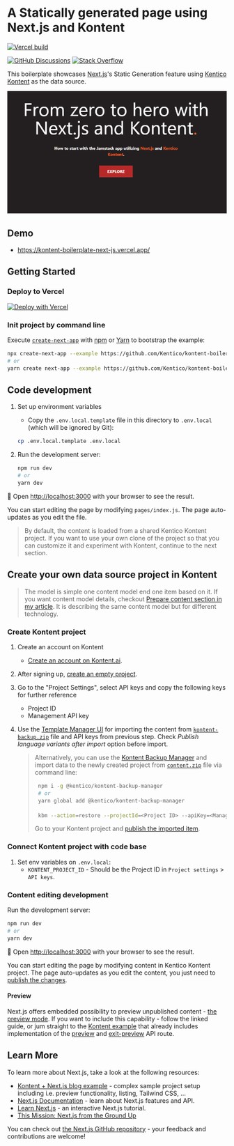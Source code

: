 # A Statically generated page using Next.js and Kontent

[![Vercel build](https://img.shields.io/badge/Vercel-Build-green.svg?style=popout&logo=vercel)](https://vercel.com/kontent-devrel/kontent-boilerplate-next-js)

[![GitHub Discussions](https://img.shields.io/badge/GitHub-Discussions-FE7A16.svg?style=popout&logo=github)](https://github.com/Kentico/Home/discussions)
[![Stack Overflow](https://img.shields.io/badge/Stack%20Overflow-ASK%20NOW-FE7A16.svg?logo=stackoverflow&logoColor=white)](https://stackoverflow.com/tags/kentico-kontent)

This boilerplate showcases [Next.js](https://nextjs.org)'s Static Generation feature using [Kentico Kontent](https://kontent.ai) as the data source.

[![Screenshot](./screenshot.png)](https://kontent-boilerplate-next-js.vercel.app/)

## Demo

* <https://kontent-boilerplate-next-js.vercel.app/>

## Getting Started

### Deploy to Vercel

[![Deploy with Vercel](https://vercel.com/button)](https://vercel.com/new/git/external?repository-url=https://github.com/Kentico/kontent-boilerplate-next-js&project-name=kontent-boilerplate-next-js&repository-name=kontent-boilerplate-next-js&env=KONTENT_PROJECT_ID&envDescription=Required%20to%20connect%20the%20app%20with%20Kontent&envLink=https://github.com/Kentico/kontent-boilerplate-next-js%23step-3-set-up-environment-variables)

### Init project by command line

Execute [`create-next-app`](https://github.com/vercel/next.js/tree/canary/packages/create-next-app) with [npm](https://docs.npmjs.com/cli/init) or [Yarn](https://yarnpkg.com/lang/en/docs/cli/create/) to bootstrap the example:

```bash
npx create-next-app --example https://github.com/Kentico/kontent-boilerplate-next-js kontent-boilerplate-next-js
# or
yarn create next-app --example https://github.com/Kentico/kontent-boilerplate-next-js kontent-boilerplate-next-js
```

## Code development

1. Set up environment variables
    * Copy the `.env.local.template` file in this directory to `.env.local` (which will be ignored by Git):

    ```sh
    cp .env.local.template .env.local
    ```

1. Run the development server:

    ```bash
    npm run dev
    # or
    yarn dev
    ```

🎉 Open [http://localhost:3000](http://localhost:3000) with your browser to see the result.

You can start editing the page by modifying `pages/index.js`. The page auto-updates as you edit the file.

> By default, the content is loaded from a shared Kentico Kontent project. If you want to use your own clone of the project so that you can customize it and experiment with Kontent, continue to the next section.

## Create your own data source project in Kontent

> The model is simple one content model end one item based on it. If you want content model details, checkout [Prepare content section in my article](https://dev.to/kentico-kontent/jamstack-on-net-from-zero-to-hero-with-statiq-and-kontent-p4m#prepare-content). It is describing the same content model but for different technology.

### Create Kontent project

1. Create an account on Kontent
    * [Create an account on Kontent.ai](https://app.kontent.ai/sign-up?utm_source=nextjs_boilerplate_example&utm_medium=devrel).
1. After signing up, [create an empty project](https://docs.kontent.ai/tutorials/set-up-kontent/projects/manage-projects#a-creating-projects).
1. Go to the "Project Settings", select API keys and copy the following keys for further reference
    * Project ID
    * Management API key
1. Use the [Template Manager UI](https://kentico.github.io/kontent-template-manager/import) for importing the content from [`kontent-backup.zip`](./kontent-backup.zip) file and API keys from previous step. Check *Publish language variants after import* option before import.

    > Alternatively, you can use the [Kontent Backup Manager](https://github.com/Kentico/kontent-backup-manager-js) and import data to the newly created project from [`content.zip`](./content.zip) file via command line:
    >
    >   ```sh
    >    npm i -g @kentico/kontent-backup-manager
    >    # or
    >    yarn global add @kentico/kontent-backup-manager
    >
    >    kbm --action=restore --projectId=<Project ID> --apiKey=<Management API key> --zipFilename=content
    >    ```
    >
    > Go to your Kontent project and [publish the imported item](https://docs.kontent.ai/tutorials/write-and-collaborate/publish-your-work/publish-content-items).

### Connect Kontent project with code base

1. Set env variables on `.env.local`:
    * `KONTENT_PROJECT_ID` - Should be the Project ID in `Project settings` > `API keys`.

### Content editing development

Run the development server:

```sh
npm run dev
# or
yarn dev
```

🎉 Open [http://localhost:3000](http://localhost:3000) with your browser to see the result.

You can start editing the page by modifying content in Kentico Kontent project. The page auto-updates as you edit the content, you just need to [publish the changes](https://docs.kontent.ai/tutorials/write-and-collaborate/publish-your-work/publish-content-items).

#### Preview

Next.js offers embedded possibility to preview unpublished content - [the preview mode](https://nextjs.org/docs/advanced-features/preview-mode). If you want to include this capability - follow the linked guide, or jum straight to the [Kontent example](https://github.com/vercel/next.js/tree/canary/examples/cms-kontent) that already includes implementation of the [preview](https://github.com/vercel/next.js/blob/canary/examples/cms-kontent/pages/api/preview.js) and [exit-preview](https://github.com/vercel/next.js/blob/canary/examples/cms-kontent/pages/api/exit-preview.js) API route.

## Learn More

To learn more about Next.js, take a look at the following resources:

* [Kontent + Next.js blog example](https://github.com/vercel/next.js/tree/canary/examples/cms-kontent#readme) - complex sample project setup including i.e. preview functionality, listing, Tailwind CSS, ...
* [Next.js Documentation](https://nextjs.org/docs) - learn about Next.js features and API.
* [Learn Next.js](https://nextjs.org/learn) - an interactive Next.js tutorial.
* [This Mission: Next.js from the Ground Up](https://explorers.netlify.com/learn/nextjs)

You can check out [the Next.js GitHub repository](https://github.com/vercel/next.js/) - your feedback and contributions are welcome!
